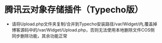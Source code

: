 # 腾讯云对象存储插件（Typecho版）

- 请将Upload.php文件夹复制/合并到Typecho安装路径/var/Widget/内,覆盖掉博客源码中的/var/Widget/Upload.php，否则无法使用本地删除文件COS侧同步删除功能，其余功能正常